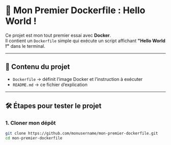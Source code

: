 # 🚀 Mon Premier Dockerfile : Hello World !

Ce projet est mon tout premier essai avec **Docker**.  
Il contient un `Dockerfile` simple qui exécute un script affichant **"Hello World !"** dans le terminal.  

---

## 📂 Contenu du projet
- `Dockerfile` → définit l’image Docker et l’instruction à exécuter  
- `README.md` → ce fichier d’explication  

---

## 🛠️ Étapes pour tester le projet

### 1. Cloner mon dépôt
```bash
git clone https://github.com/monusername/mon-premier-dockerfile.git
cd mon-premier-dockerfile
